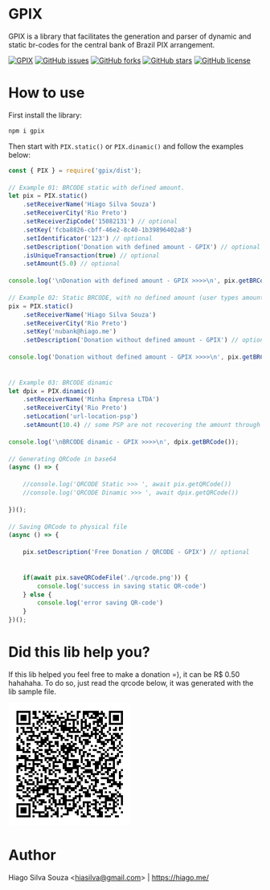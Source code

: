 # GPIX

GPIX is a library that facilitates the generation and parser of dynamic and static br-codes for the central bank of Brazil PIX arrangement.

[![GPIX](https://circleci.com/gh/hiagodotme/gpix.svg?style=svg)](https://circleci.com/gh/hiagodotme/gpix) [![GitHub issues](https://img.shields.io/github/issues/hiagodotme/gpix)](https://github.com/hiagodotme/gpix/issues) [![GitHub forks](https://img.shields.io/github/forks/hiagodotme/gpix)](https://github.com/hiagodotme/gpix/network) [![GitHub stars](https://img.shields.io/github/stars/hiagodotme/gpix)](https://github.com/hiagodotme/gpix/stargazers) [![GitHub license](https://img.shields.io/github/license/hiagodotme/gpix)](https://github.com/hiagodotme/gpix/blob/main/LICENSE)

# How to use

First install the library:

```sh
npm i gpix
```

Then start with `PIX.static()` or `PIX.dinamic()` and follow the examples below:


```javascript
const { PIX } = require('gpix/dist');

// Example 01: BRCODE static with defined amount.
let pix = PIX.static()
    .setReceiverName('Hiago Silva Souza')
    .setReceiverCity('Rio Preto')
    .setReceiverZipCode('15082131') // optional
    .setKey('fcba8826-cbff-46e2-8c40-1b39896402a8')
    .setIdentificator('123') // optional
    .setDescription('Donation with defined amount - GPIX') // optional
    .isUniqueTransaction(true) // optional
    .setAmount(5.0) // optional

console.log('\nDonation with defined amount - GPIX >>>>\n', pix.getBRCode())

// Example 02: Static BRCODE, with no defined amount (user types amount) and the defined identifier is 123
pix = PIX.static()
    .setReceiverName('Hiago Silva Souza')
    .setReceiverCity('Rio Preto')
    .setKey('nubank@hiago.me')
    .setDescription('Donation without defined amount - GPIX') // optional

console.log('Donation without defined amount - GPIX >>>>\n', pix.getBRCode())


// Example 03: BRCODE dinamic
let dpix = PIX.dinamic()
    .setReceiverName('Minha Empresa LTDA')
    .setReceiverCity('Rio Preto')
    .setLocation('url-location-psp')
    .setAmount(10.4) // some PSP are not recovering the amount through the charge. Then temporarily enter the amount to avoid problems.

console.log('\nBRCODE dinamic - GPIX >>>>\n', dpix.getBRCode());

// Generating QRCode in base64
(async () => {

    //console.log('QRCODE Static >>> ', await pix.getQRCode())
    //console.log('QRCODE Dinamic >>> ', await dpix.getQRCode())

})();

// Saving QRCode to physical file
(async () => {

    pix.setDescription('Free Donation / QRCODE - GPIX') // optional


    if(await pix.saveQRCodeFile('./qrcode.png')) {
        console.log('success in saving static QR-code')
    } else {
        console.log('error saving QR-code')
    }
})();
```

# Did this lib help you?

If this lib helped you feel free to make a donation =), it can be R$ 0.50 hahahaha. To do so, just read the qrcode below, it was generated with the lib sample file.

![QRCode Doação](https://github.com/hiagodotme/gpix/blob/main/qrcode.png?raw=true)

# Author

Hiago Silva Souza <<hiasilva@gmail.com>> | https://hiago.me/
